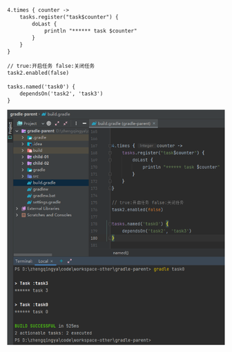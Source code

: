 ```
4.times { counter ->
    tasks.register("task$counter") {
        doLast {
            println "****** task $counter"
        }
    }
}

// true:开启任务 false:关闭任务
task2.enabled(false)

tasks.named('task0') {
    dependsOn('task2', 'task3')
}
```

![gradle-task-enabled.png](images/gradle-task-enabled.png)